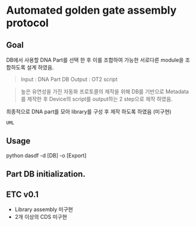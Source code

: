 # Automated golden gate assembly protocol

## Goal

DB에서 사용할 DNA Part를 선택 한 후 이를 조합하여 가능한 서로다른 module을 조합하도록 설계 하였음.

>Input : DNA Part DB
>Output : OT2 script

>높은 유연성을 가진 자동화 프로토콜의 제작을 위해
>DB를 기반으로 Metadata를 제작한 후 Device의 script를 output하는 2 step으로 제작 하였음.

최종적으로 DNA part를 모아 library를 구성 후 제작 하도록 하였음 (미구현)

`UML`

## Usage

python dasdf -d [DB] -o [Export]

## Part DB initialization.


## ETC v0.1

* Library assembly 미구현
* 2개 이상의 CDS 미구현




